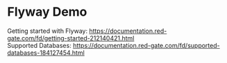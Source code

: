 # Flyway Demo

Getting started with Flyway: https://documentation.red-gate.com/fd/getting-started-212140421.html \
Supported Databases: https://documentation.red-gate.com/fd/supported-databases-184127454.html


